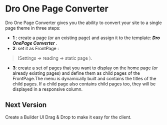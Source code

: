 # Dro One Page Converter

Dro One Page Converter gives you the ability to convert your site to a single page theme in three steps: 
-  **1** : create a page (or an existing page) and assign it to the template:   ***Dro OnePage Converter*** .  
- **2**:  set it as FrontPage  :  

> (Settings -> reading -> static page ).

- **3**: create a set of pages that you want to display on the home page (or already existing pages) and define them as child pages of the FrontPage.The menu is dynamically built and contains the titles of the child pages. If a child page also contains child pages too, they will be displayed in a responsive column.
## Next Version
Create a Builder UI Drag & Drop to make it easy for the client.
